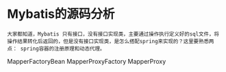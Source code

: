 # Mybatis的源码分析


	大家都知道，Mybatis 只有接口，没有接口实现类，主要通过操作执行定义好的sql文件，将操作结果转化后返回的，但是没有接口实现类，是怎么搭配spring来实现的？这里要熟悉两点： spring容器的注册原理和动态代理。

MapperFactoryBean MapperProxyFactory  MapperProxy

